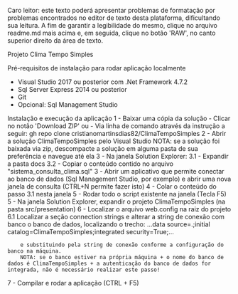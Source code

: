 Caro leitor: este texto poderá apresentar problemas de formatação por problemas encontrados no editor de texto desta plataforma, dificultando sua leitura. 
A fim de garantir a legibilidade do mesmo, clique no arquivo readme.md mais acima e, em seguida, clique no botão 'RAW', no canto superior direito da área de texto.

Projeto Clima Tempo Simples

Pré-requisitos de instalação para rodar aplicação localmente
 - Visual Studio 2017 ou posterior com .Net Framework 4.7.2
 - Sql Server Express 2014 ou posterior
 - Git
 - Opcional: Sql Management Studio
 
Instalação e execução da aplicação
 1 - Baixar uma cópia da solução
    - Clicar no notão 'Download ZIP' ou
    - Via linha de comando através da instrução a seguir:
      gh repo clone cristianomartinsdias82/ClimaTempoSimples
 2 - Abrir a solução ClimaTempoSimples pelo Visual Studio
     NOTA: se a solução foi baixada via zip, descompacte a solução em alguma pasta de sua preferência e navegue até ela
 3 - Na janela Solution Explorer:
     3.1 - Expandir a pasta docs
     3.2 - Copiar o conteúdo contido no arquivo "sistema_consulta_clima.sql"
 3 - Abrir um aplicativo que permite conectar ao banco de dados (Sql Management Studio, por exemplo) e abrir uma nova janela de consulta (CTRL+N permite fazer isto)
 4 - Colar o conteúdo do passo 3.1  nesta janela
 5 - Rodar todo o script existente na janela (Tecla F5)
 5 - Na janela Solution Explorer, expandir o projeto ClimaTempoSimples (na pasta src/presentation)
 6 - Localizar o arquivo web.config na raiz do projeto
     6.1 Localizar a seção connection strings e alterar a string de conexão com banco o banco de dados, localizando o trecho:
         ...data source=.;initial catalog=ClimaTempoSimples;integrated security=True;...
        
        e substituindo pela string de conexão conforme a configuração do banco na máquina.
        NOTA: se o banco estiver na própria máquina + o nome do banco de dados é ClimaTempoSimples + a autenticação do banco de dados for integrada, não é necessário realizar este passo!
 7 - Compilar e rodar a aplicação (CTRL + F5)
